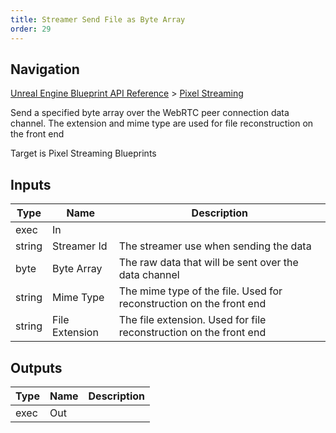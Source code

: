 ```yaml
---
title: Streamer Send File as Byte Array
order: 29
---
```

## Navigation

[Unreal Engine Blueprint API Reference](https://dev.epicgames.com/documentation/en-us/unreal-engine/BlueprintAPI) > [Pixel Streaming](https://dev.epicgames.com/documentation/en-us/unreal-engine/BlueprintAPI/PixelStreaming)

Send a specified byte array over the WebRTC peer connection data channel. The extension and mime type are used for file reconstruction on the front end

Target is Pixel Streaming Blueprints

## Inputs

| Type | Name | Description |
| --- | --- | --- |
| exec | In |  |
| string | Streamer Id | The streamer use when sending the data |
| byte | Byte Array | The raw data that will be sent over the data channel |
| string | Mime Type | The mime type of the file. Used for reconstruction on the front end |
| string | File Extension | The file extension. Used for file reconstruction on the front end |

## Outputs

| Type | Name | Description |
| --- | --- | --- |
| exec | Out |  |
